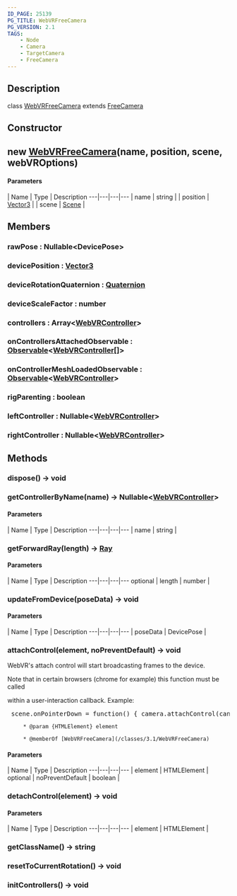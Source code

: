 ```yaml
---
ID_PAGE: 25139
PG_TITLE: WebVRFreeCamera
PG_VERSION: 2.1
TAGS:
    - Node
    - Camera
    - TargetCamera
    - FreeCamera
---
```

## Description

class [WebVRFreeCamera](/classes/3.1/WebVRFreeCamera) extends [FreeCamera](/classes/3.1/FreeCamera)



## Constructor

## new [WebVRFreeCamera](/classes/3.1/WebVRFreeCamera)(name, position, scene, webVROptions)



#### Parameters
 | Name | Type | Description
---|---|---|---
 | name | string | 
 | position | [Vector3](/classes/3.1/Vector3) | 
 | scene | [Scene](/classes/3.1/Scene) | 
## Members

### rawPose : Nullable&lt;DevicePose&gt;


### devicePosition : [Vector3](/classes/3.1/Vector3)


### deviceRotationQuaternion : [Quaternion](/classes/3.1/Quaternion)


### deviceScaleFactor : number


### controllers : Array&lt;[WebVRController](/classes/3.1/WebVRController)&gt;


### onControllersAttachedObservable : [Observable](/classes/3.1/Observable)&lt;[WebVRController](/classes/3.1/WebVRController)[]&gt;


### onControllerMeshLoadedObservable : [Observable](/classes/3.1/Observable)&lt;[WebVRController](/classes/3.1/WebVRController)&gt;


### rigParenting : boolean


### leftController : Nullable&lt;[WebVRController](/classes/3.1/WebVRController)&gt;


### rightController : Nullable&lt;[WebVRController](/classes/3.1/WebVRController)&gt;


## Methods

### dispose() &rarr; void


### getControllerByName(name) &rarr; Nullable&lt;[WebVRController](/classes/3.1/WebVRController)&gt;



#### Parameters
 | Name | Type | Description
---|---|---|---
 | name | string | 

### getForwardRay(length) &rarr; [Ray](/classes/3.1/Ray)



#### Parameters
 | Name | Type | Description
---|---|---|---
optional | length | number | 

### updateFromDevice(poseData) &rarr; void



#### Parameters
 | Name | Type | Description
---|---|---|---
 | poseData | DevicePose | 

### attachControl(element, noPreventDefault) &rarr; void

WebVR's attach control will start broadcasting frames to the device.

Note that in certain browsers (chrome for example) this function must be called

within a user-interaction callback. Example:

<pre> scene.onPointerDown = function() { camera.attachControl(canvas); }</pre>

         * @param {HTMLElement} element

         * @memberOf [WebVRFreeCamera](/classes/3.1/WebVRFreeCamera)

#### Parameters
 | Name | Type | Description
---|---|---|---
 | element | HTMLElement | 
optional | noPreventDefault | boolean | 
### detachControl(element) &rarr; void



#### Parameters
 | Name | Type | Description
---|---|---|---
 | element | HTMLElement | 

### getClassName() &rarr; string


### resetToCurrentRotation() &rarr; void


### initControllers() &rarr; void


